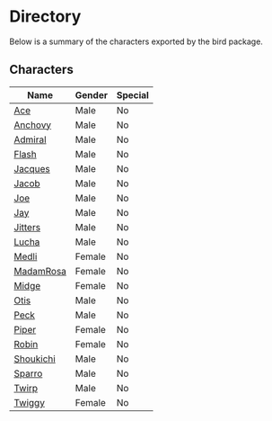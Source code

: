 # Directory
Below is a summary of the characters exported by the bird package.
## Characters
|Name|Gender|Special|
|---|---|---|
|[Ace](./character/bird/ace.go)|Male|No|
|[Anchovy](./character/bird/anchovy.go)|Male|No|
|[Admiral](./character/bird/admiral.go)|Male|No|
|[Flash](./character/bird/flash.go)|Male|No|
|[Jacques](./character/bird/jacques.go)|Male|No|
|[Jacob](./character/bird/jacob.go)|Male|No|
|[Joe](./character/bird/joe.go)|Male|No|
|[Jay](./character/bird/jay.go)|Male|No|
|[Jitters](./character/bird/jitters.go)|Male|No|
|[Lucha](./character/bird/lucha.go)|Male|No|
|[Medli](./character/bird/medli.go)|Female|No|
|[MadamRosa](./character/bird/madamrosa.go)|Female|No|
|[Midge](./character/bird/midge.go)|Female|No|
|[Otis](./character/bird/otis.go)|Male|No|
|[Peck](./character/bird/peck.go)|Male|No|
|[Piper](./character/bird/piper.go)|Female|No|
|[Robin](./character/bird/robin.go)|Female|No|
|[Shoukichi](./character/bird/shoukichi.go)|Male|No|
|[Sparro](./character/bird/sparro.go)|Male|No|
|[Twirp](./character/bird/twirp.go)|Male|No|
|[Twiggy](./character/bird/twiggy.go)|Female|No|
